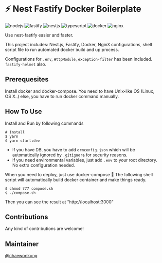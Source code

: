 # ⚡️ Nest Fastify Docker Boilerplate

![nodejs](https://img.shields.io/badge/Runtime-NodeJS-blue)
![fastify](https://img.shields.io/badge/Framework-Fastify-yellow)
![nestjs](https://img.shields.io/badge/Framework-NestJS-brightgreen)
![typescript](https://img.shields.io/badge/Language-TypeScript-red)
![docker](https://img.shields.io/badge/Container-Docker-yellowgreen)
![nginx](https://img.shields.io/badge/WebServer-Nginx-lightgrey)

Use nest-fastify easier and faster.

This project includes: Nest.js, Fastify, Docker, NginX configurations, shell script file to run automated docker build and up process.

Configurations for `.env`, `HttpModule`, `exception-filter` has been included. `fastify-helmet` also.

## Prerequesites

Install docker and docker-compose.
You need to have Unix-like OS (Linux, OS X..) else, you have to run docker command manually.

## How To Use

Install and Run by following commands

```shell
# Install
$ yarn
$ yarn start:dev
```

- If you have DB, you have to add `ormconfig.json` which will be automatically ignored by `.gitignore` for security reasons.
- If you need environmental variables, just add `.env` to your root directory. No extra configuration needed.

When you need to deploy, just use docker-compose 🐳
The following shell script will automatically build docker container and make things ready.

```shell
$ chmod 777 compose.sh
$ ./compose.sh
```

Then you can see the result at "http://localhost:3000"

## Contributions

Any kind of contributions are welcome!

## Maintainer

[@chaewonkong](https://github.com/ChaeWonKong)
